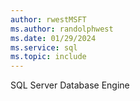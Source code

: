 ```yaml
---
author: rwestMSFT
ms.author: randolphwest
ms.date: 01/29/2024
ms.service: sql
ms.topic: include
---
```

 SQL Server Database Engine 
